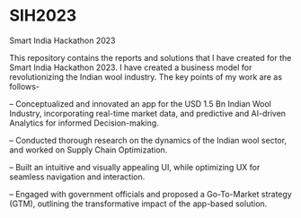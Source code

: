 # SIH2023
Smart India Hackathon 2023

This repository contains the reports and solutions that I have created for the Smart India Hackathon 2023.
I have created a business model for revolutionizing the Indian wool industry.
The key points of my work are as follows-

– Conceptualized and innovated an app for the USD 1.5 Bn Indian Wool Industry, incorporating real-time market data, and predictive and AI-driven Analytics for informed Decision-making.

– Conducted thorough research on the dynamics of the Indian wool sector, and worked on Supply Chain Optimization.

– Built an intuitive and visually appealing UI, while optimizing UX for seamless navigation and interaction.

– Engaged with government officials and proposed a Go-To-Market strategy (GTM), outlining the transformative impact
of the app-based solution.
